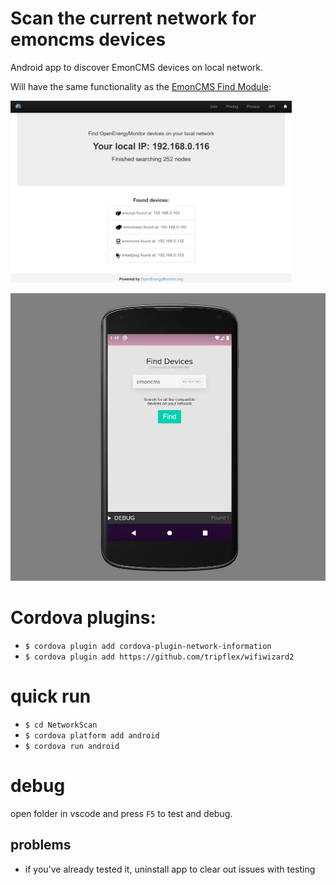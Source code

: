 # Scan the current network for emoncms devices
Android app to discover EmonCMS devices on local network.

Will have the same functionality as the [EmonCMS Find Module](https://github.com/emoncms/find):

[<img src="https://github.com/emoncms/find/blob/master/emoncms-find.png?raw=true" width="450"/>](https://github.com/emoncms/find/blob/master/emoncms-find.png?raw=true)

![app screenshot](screenshot.jpg)

# Cordova plugins:
- `$ cordova plugin add cordova-plugin-network-information`
- `$ cordova plugin add https://github.com/tripflex/wifiwizard2`

# quick run
- `$ cd NetworkScan`
- `$ cordova platform add android`
- `$ cordova run android`

# debug
open folder in vscode and press `F5` to test and debug.

## problems
- if you've already tested it, uninstall app to clear out issues with testing
